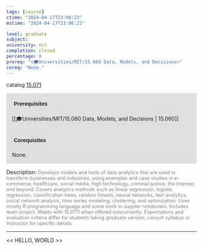 ```yaml
---
tags: [course]
ctime: "2024-04-17T23:06:23"
mstime: "2024-04-17T23:06:23"

level: graduate
subject: 
university: mit
completion: closed
percentage: 0
prereq: "<🎓Universities/MIT/15.060 Data, Models, and Decisions>"
coreq: "None."
---
```


catalog [15.071](http://student.mit.edu/catalog/m15a.html#15.071)

<span style="display: block; padding: 15px; background-color: rgb(100, 100, 100, 0.2);"><font id="m_prereq1017_0" style="display: block; font-family: Arial, sans-serif; font-weight: bold; padding: 5px">Prerequisites</font><br><span id="prereq1017_0">[[🎓Universities/MIT/15.060 Data, Models, and Decisions | 15.060]]</span></span>
<span style="display: block; padding: 15px; background-color: rgb(100, 100, 100, 0.2);"><font id="m_coreq1017_0" style="display: block; font-family: Arial, sans-serif; font-weight: bold; padding: 5px">Corequisites</font><br><span id="coreq1017_0">None.</span></span>

<font style="">Description:</font>
<font style="color: grey; font-size: 0.8rem;">Develops models and tools of data analytics that are used to transform businesses and industries, using examples and case studies in e-commerce, healthcare, social media, high technology, criminal justice, the internet, and beyond. Covers analytics methods such as linear regression, logistic regression, classification trees, random forests, neural networks, text analytics, social network analysis, time series modeling, clustering, and optimization. Uses mostly R programming language and some work in Jupyter notebooks. Includes team project. Meets with 15.0711 when offered concurrently. Expectations and evaluation criteria differ for students taking graduate version; consult syllabus or instructor for specific details.</font>



---

<< HELLO, WORLD >>
